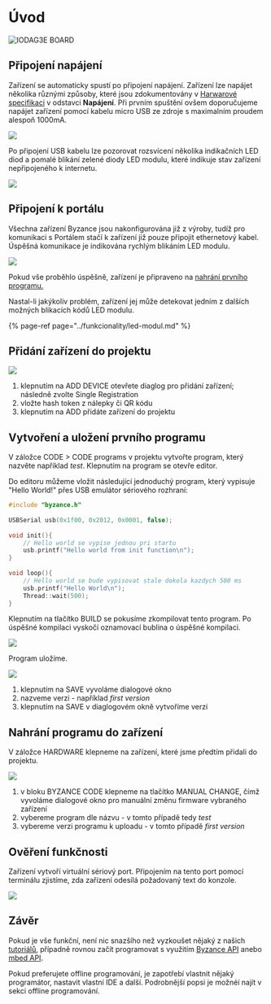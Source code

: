 # Úvod

![IODAG3E BOARD](../../.gitbook/assets/ioda_board_500.png)

## Připojení napájení

Zařízení se automaticky spustí po připojení napájení. Zařízení lze napájet několika různými způsoby, které jsou zdokumentovány v [Harwarové specifikaci](../hardware/zakladni-jednotky/iodag3e/#moznosti-napajeni) v odstavci **Napájení**. Při prvním spuštění ovšem doporučujeme napájet zařízení pomocí kabelu micro USB ze zdroje s maximalním proudem alespoň 1000mA.

![](../../.gitbook/assets/ioda_power_in.gif)

Po připojení USB kabelu lze pozorovat rozsvícení několika indikačních LED diod a  pomalé blikání zelené diody LED modulu, které indikuje stav zařízení nepřipojeného k internetu.

![](../../.gitbook/assets/disconnected.gif)

## Připojení k portálu

Všechna zařízení Byzance jsou nakonfigurována již z výroby, tudíž pro komunikaci s Portálem stačí k zařízení již pouze připojit ethernetový kabel. Úspěšná komunikace je indikována rychlým blikáním LED modulu.

![](../../.gitbook/assets/connected%20%281%29.gif)

Pokud vše proběhlo úspěšně, zařízení je připraveno na [nahrání prvního programu.](nahrani-prvniho-programu.md)

Nastal-li jakýkoliv problém, zařízení jej může detekovat jedním z dalších možných blikacích kódů LED modulu.

{% page-ref page="../funkcionality/led-modul.md" %}

## Přidání zařízení do projektu

![](../../.gitbook/assets/image.png)

1. klepnutím na ADD DEVICE otevřete diaglog pro přidání zařízení; následně zvolte Single Registration
2. vložte hash token z nálepky či QR kódu
3. klepnutím na ADD přidáte zařízení do projektu

## Vytvoření a uložení prvního programu

V záložce CODE &gt; CODE programs v projektu vytvořte program, který nazvěte například _test_. Klepnutím na program se otevře editor. 

Do editoru můžeme vložit následující jednoduchý program, který vypisuje "Hello World!" přes USB emulátor sériového rozhraní:

```cpp
#include "byzance.h"
​
USBSerial usb(0x1f00, 0x2012, 0x0001, false);
​
void init(){
    // Hello world se vypise jednou pri startu
    usb.printf("Hello world from init function\n");
}
​
void loop(){
    // Hello world se bude vypisovat stale dokola kazdych 500 ms
    usb.printf("Hello World\n");
    Thread::wait(500);
}
```

Klepnutím na tlačítko BUILD se pokusíme zkompilovat tento program. Po úspěšné kompilaci vyskočí oznamovací bublina o úspěšné kompilaci.

![](../../.gitbook/assets/image%20%285%29.png)

Program uložíme.

![](../../.gitbook/assets/image%20%281%29.png)

1. klepnutím na SAVE vyvoláme dialogové okno
2. nazveme verzi - například _first version_
3. klepnutím na SAVE v diaglogovém okně vytvoříme verzi

## Nahrání programu do zařízení

V záložce HARDWARE klepneme na zařízení, které jsme předtím přidali do projektu.

![](../../.gitbook/assets/image%20%282%29.png)

1. v bloku BYZANCE CODE klepneme na tlačítko MANUAL CHANGE, čímž vyvoláme dialogové okno pro manuální změnu firmware vybraného zařízení
2. vybereme program dle názvu - v tomto případě tedy _test_
3. vybereme verzi programu k uploadu - v tomto případě _first version_

## Ověření funkčnosti

Zařízení vytvoří virtuální sériový port. Připojením na tento port pomocí terminálu zjistíme, zda zařízení odesílá požadovaný text do konzole.

![](../../.gitbook/assets/image%20%283%29.png)

## Závěr

Pokud je vše funkční, není nic snazšího než vyzkoušet nějaký z našich [tutoriálů](../tutorialy/), případně rovnou začít programovat s využitím [Byzance API](../programovani-hw/byzance-hardware-api/) anebo [mbed API](../programovani-hw/mbed-api/). 

Pokud preferujete offline programování, je zapotřebí vlastnit nějaký programátor, nastavit vlastní IDE a další. Podrobnější popsi je možnéí najít v sekci offline programování.

